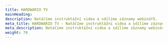 ```yaml
---
title: HARDWARIO TV
mainHeading:
description: Natáčíme instruktážní videa a sdílíme záznamy webinářů.
meta_title: HARDWARIO TV - Natáčíme instruktážní videa a sdílíme záznamy webinářů.
meta_description: Natáčíme instruktážní videa a sdílíme záznamy webinářů.
weight: 70
---
```

